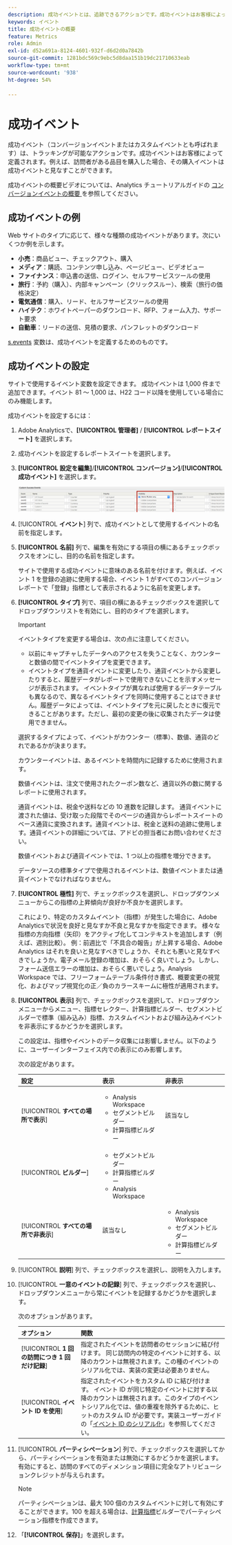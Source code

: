 ```yaml
---
description: 成功イベントとは、追跡できるアクションです。成功イベントはお客様によって定義されます。例えば、訪問者があるアイテムを購入した場合、その購入イベントは成功イベントと見なすことができます。
keywords: イベント
title: 成功イベントの概要
feature: Metrics
role: Admin
exl-id: d52a691a-8124-4601-932f-d6d2d0a7842b
source-git-commit: 1281bdc569c9ebc5d8daa151b19dc21710633eab
workflow-type: tm+mt
source-wordcount: '938'
ht-degree: 54%

---
```


# 成功イベント

成功イベント（コンバージョンイベントまたはカスタムイベントとも呼ばれます）は、トラッキングが可能なアクションです。成功イベントはお客様によって定義されます。例えば、訪問者がある品目を購入した場合、その購入イベントは成功イベントと見なすことができます。

成功イベントの概要ビデオについては、Analytics チュートリアルガイドの [ コンバージョンイベントの概要 ](https://experienceleague.adobe.com/en/docs/analytics-learn/tutorials/analysis-workspace/metrics/introduction-to-conversion-events) を参照してください。

## 成功イベントの例

Web サイトのタイプに応じて、様々な種類の成功イベントがあります。次にいくつか例を示します。

* **小売**：商品ビュー、チェックアウト、購入
* **メディア**：購読、コンテンツ申し込み、ページビュー、ビデオビュー
* **ファイナンス**：申込書の送信、ログイン、セルフサービスツールの使用
* **旅行**：予約（購入）、内部キャンペーン（クリックスルー）、検索（旅行の価格決定）
* **電気通信**：購入、リード、セルフサービスツールの使用
* **ハイテク**：ホワイトペーパーのダウンロード、RFP、フォーム入力、サポート要求
* **自動車**：リードの送信、見積の要求、パンフレットのダウンロード

[s.events](https://experienceleague.adobe.com/docs/analytics/implementation/vars/page-vars/events/event-serialization.html?lang=ja) 変数は、成功イベントを定義するためのものです。

## 成功イベントの設定

サイトで使用するイベント変数を設定できます。 成功イベントは 1,000 件まで追加できます。イベント 81 ～ 1,000 は、H22 コード以降を使用している場合にのみ機能します。

成功イベントを設定するには：

1. Adobe Analyticsで、**[!UICONTROL 管理者]** / **[!UICONTROL レポートスイート]** を選択します。
1. 成功イベントを設定するレポートスイートを選択します。
1. **[!UICONTROL 設定を編集]**/**[!UICONTROL コンバージョン]**/**[!UICONTROL 成功イベント]** を選択します。

   ![手順の結果](/help/admin/admin/c-manage-report-suites/c-edit-report-suites/conversion-var-admin/c-success-events/assets/success_event_page.png)

1. [!UICONTROL **イベント**] 列で、成功イベントとして使用するイベントの名前を指定します。

1. **[!UICONTROL 名前]** 列で、編集を有効にする項目の横にあるチェックボックスをオンにし、目的の名前を指定します。

   サイトで使用する成功イベントに意味のある名前を付けます。例えば、イベント 1 を登録の追跡に使用する場合、イベント 1 がすべてのコンバージョンレポートで「登録」指標として表示されるように名前を変更します。

1. **[!UICONTROL タイプ]** 列で、項目の横にあるチェックボックスを選択してドロップダウンリストを有効にし、目的のタイプを選択します。

   >[!IMPORTANT]
   >
   >イベントタイプを変更する場合は、次の点に注意してください。<ul><li>以前にキャプチャしたデータへのアクセスを失うことなく、カウンターと数値の間でイベントタイプを変更できます。</li><li>イベントタイプを通貨イベントに変更したり、通貨イベントから変更したりすると、履歴データがレポートで使用できないことを示すメッセージが表示されます。 イベントタイプが異なれば使用するデータテーブルも異なるので、異なるイベントタイプを同時に使用することはできません。履歴データによっては、イベントタイプを元に戻したときに復元できることがあります。ただし、最初の変更の後に収集されたデータは使用できません。</li></ul>

   選択するタイプによって、イベントがカウンター（標準）、数値、通貨のどれであるかが決まります。 <p>カウンターイベントは、あるイベントを時間内に記録するために使用されます。</p><p>数値イベントは、注文で使用されたクーポン数など、通貨以外の数に関するレポートに使用されます。</p> <p>通貨イベントは、税金や送料などの 10 進数を記録します。 通貨イベントに渡された値は、受け取った段階でそのページの通貨からレポートスイートのベース通貨に変換されます。通貨イベントは、税金と送料の追跡に使用します。通貨イベントの詳細については、アドビの担当者にお問い合わせください。<p>数値イベントおよび通貨イベントでは、1 つ以上の指標を増分できます。</p><p>データソースの標準タイプで使用されるイベントは、数値イベントまたは通貨イベントでなければなりません。</p>

1. **[!UICONTROL 極性]** 列で、チェックボックスを選択し、ドロップダウンメニューからこの指標の上昇傾向が良好か不良かを選択します。

   これにより、特定のカスタムイベント（指標）が発生した場合に、Adobe Analyticsで状況を良好と見なすか不良と見なすかを指定できます。 様々な指標の方向指標（矢印）をアクティブ化してコンテキストを追加します（例えば、週別比較）。  例：前週比で「不具合の報告」が上昇する場合、Adobe Analytics はそれを良いと見なすべきでしょうか、それとも悪いと見なすべきでしょうか。電子メール登録の増加は、おそらく良いでしょう。しかし、フォーム送信エラーの増加は、おそらく悪いでしょう。Analysis Workspace では、フリーフォームテーブル条件付き書式、概要変更の視覚化、およびマップ視覚化の正／負のカラースキームに極性が適用されます。

1. **[!UICONTROL 表示]** 列で、チェックボックスを選択して、ドロップダウンメニューからメニュー、指標セレクター、計算指標ビルダー、セグメントビルダーで標準（組み込み）指標、カスタムイベントおよび組み込みイベントを非表示にするかどうかを選択します。

   この設定は、指標やイベントのデータ収集には影響しません。以下のように、ユーザーインターフェイス内での表示にのみ影響します。

   次の設定があります。

   | 設定 | 表示 | 非表示 |
   |---------|----------|---------|
   | [!UICONTROL **すべての場所で表示**] | <ul><li>Analysis Workspace</li><li>セグメントビルダー</li><li>計算指標ビルダー</li></ul> | 該当なし |
   | [!UICONTROL **ビルダー**] | <ul><li>セグメントビルダー</li><li>計算指標ビルダー</li><li>Analysis Workspace</li></ul> |
   | [!UICONTROL **すべての場所で非表示**] | 該当なし | <ul><li>Analysis Workspace</li><li>セグメントビルダー</li><li>計算指標ビルダー</li></ul> |

1. [!UICONTROL **説明**] 列で、チェックボックスを選択し、説明を入力します。
1. [!UICONTROL **一意のイベントの記録**] 列で、チェックボックスを選択し、ドロップダウンメニューから常にイベントを記録するかどうかを選択します。

   次のオプションがあります。

   | オプション | 関数 |
   |---------|----------|
   | [!UICONTROL **1 回の訪問につき 1 回だけ記録**] | 指定されたイベントを訪問者のセッションに結び付けます。 同じ訪問内の特定のイベントに対する、以降のカウントは無視されます。この種のイベントのシリアル化では、実装の変更は必要ありません。 |
   | [!UICONTROL **イベント ID を使用**] | 指定されたイベントをカスタム ID に結び付けます。 イベント ID が同じ特定のイベントに対する以降のカウントは無視されます。このタイプのイベントシリアル化では、値の重複を除外するために、ヒットのカスタム ID が必要です。実装ユーザーガイドの「[イベント ID のシリアル化](/help/implement/vars/page-vars/events/event-serialization.md)」を参照してください。 |

1. [!UICONTROL **パーティシペーション**] 列で、チェックボックスを選択してから、パーティシペーションを有効または無効にするかどうかを選択します。 有効にすると、訪問のすべてのディメンション項目に完全なアトリビューションクレジットが与えられます。

   >[!NOTE]
   >
   >パーティシペーションは、最大 100 個のカスタムイベントに対して有効にすることができます。100 を超える場合は、[計算指標](/help/components/c-calcmetrics/c-workflow/cm-workflow/c-build-metrics/participation-metric.md)ビルダーでパーティシペーション指標を作成できます。

1. 「**[!UICONTROL 保存]**」を選択します。
